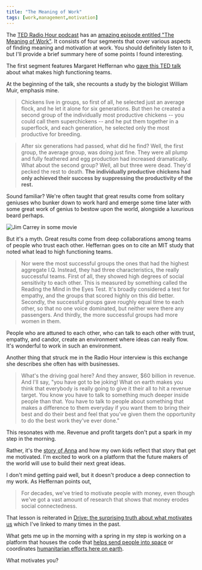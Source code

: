 ```yaml
---
title: "The Meaning of Work"
tags: [work,management,motivation]
---
```


The [TED Radio Hour podcast](http://www.npr.org/programs/ted-radio-hour/?showDate=2015-10-16) has an [amazing episode entitled "The Meaning of Work"](http://www.npr.org/programs/ted-radio-hour/443411154/the-meaning-of-work). It consists of four segments that cover various aspects of finding meaning and motivation at work. You should definitely listen to it, but I'll provide a brief summary here of some points I found interesting.

The first segment features Margaret Heffernan who [gave this TED talk](https://www.ted.com/talks/margaret_heffernan_why_it_s_time_to_forget_the_pecking_order_at_work) about what makes high functioning teams.

At the beginning of the talk, she recounts a study by the biologist William Muir, emphasis mine.

> Chickens live in groups, so first of all, he selected just an average flock, and he let it alone for six generations. But then he created a second group of the individually most productive chickens -- you could call them superchickens -- and he put them together in a superflock, and each generation, he selected only the most productive for breeding.

> After six generations had passed, what did he find? Well, the first group, the average group, was doing just fine. They were all plump and fully feathered and egg production had increased dramatically. What about the second group? Well, all but three were dead. They'd pecked the rest to death. __The individually productive chickens had only achieved their success by suppressing the productivity of the rest.__

Sound familiar? We're often taught that great results come from solitary geniuses who bunker down to work hard and emerge some time later with some great work of genius to bestow upon the world, alongside a luxurious beard perhaps.

![Jim Carrey in some movie](https://cloud.githubusercontent.com/assets/19977/10654325/c6147790-781d-11e5-885b-f3afd96d199c.png)

But it's a myth. Great results come from deep collaborations among teams of people who trust each other. Heffernan goes on to cite an MIT study that noted what lead to high functioning teams.

> Nor were the most successful groups the ones that had the highest aggregate I.Q. Instead, they had three characteristics, the really successful teams. First of all, they showed high degrees of social sensitivity to each other. This is measured by something called the Reading the Mind in the Eyes Test. It's broadly considered a test for empathy, and the groups that scored highly on this did better. Secondly, the successful groups gave roughly equal time to each other, so that no one voice dominated, but neither were there any passengers. And thirdly, the more successful groups had more women in them.

People who are attuned to each other, who can talk to each other with trust, empathy, and candor, create an environment where ideas can really flow. It's wonderful to work in such an environment.

Another thing that struck me in the Radio Hour interview is this exchange she describes she often has with businesses.

> What's the driving goal here? And they answer, $60 billion in revenue. And I'll say, "you have got to be joking! What on earth makes you think that everybody is really going to give it their all to hit a revenue target. You know you have to talk to something much deeper inside people than that. You have to talk to people about something that makes a difference to them everyday if you want them to bring their best and do their best and feel that you've given them the opportunity to do the best work they've ever done."

This resonates with me. Revenue and profit targets don't put a spark in my step in the morning.

Rather, it's the [story of Anna](https://www.youtube.com/watch?v=VzuBJTtwm3o) and how my own kids reflect that story that get me motivated. I'm excited to work on a platform that the future makers of the world will use to build their next great ideas.

I don't mind getting paid well, but it doesn't produce a deep connection to my work. As Heffernan points out,

> For decades, we've tried to motivate people with money, even though we've got a vast amount of research that shows that money erodes social connectedness.

That lesson is reiterated in [Drive: the surprising truth about what motivates us](https://www.youtube.com/watch?v=u6XAPnuFjJc) which I've linked to many times in the past.

What gets me up in the morning with a spring in my step is working on a platform that houses the code that [helps send people into space](https://github.com/nasa) or coordinates [humanitarian efforts here on earth](https://github.com/htbox/).

What motivates you?
